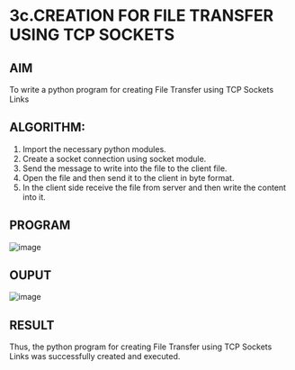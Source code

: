 # 3c.CREATION FOR FILE TRANSFER USING TCP SOCKETS
## AIM
To write a python program for creating File Transfer using TCP Sockets Links
## ALGORITHM:
1. Import the necessary python modules.
2. Create a socket connection using socket module.
3. Send the message to write into the file to the client file.
4. Open the file and then send it to the client in byte format.
5. In the client side receive the file from server and then write the content into it.
## PROGRAM

![image](https://github.com/user-attachments/assets/c51a5560-c274-4fd2-8fe1-a94b418a5c1c)

## OUPUT
![image](https://github.com/user-attachments/assets/1d556e6b-0630-463e-8143-76ef6a227fa2)

## RESULT
Thus, the python program for creating File Transfer using TCP Sockets Links was 
successfully created and executed.
